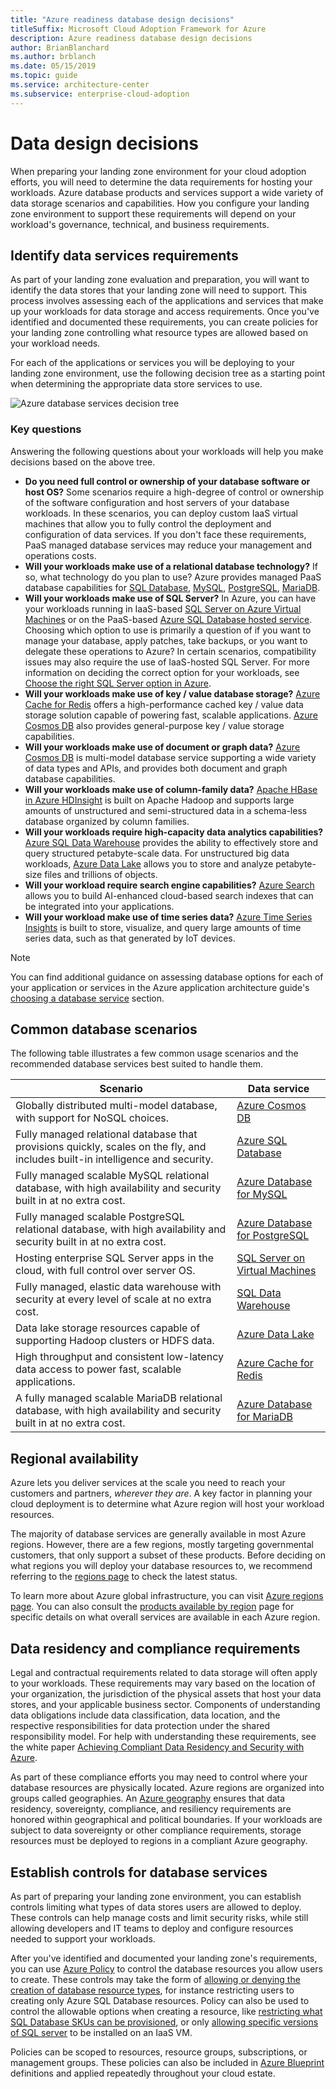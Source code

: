 ```yaml
---
title: "Azure readiness database design decisions"
titleSuffix: Microsoft Cloud Adoption Framework for Azure
description: Azure readiness database design decisions
author: BrianBlanchard
ms.author: brblanch
ms.date: 05/15/2019
ms.topic: guide
ms.service: architecture-center
ms.subservice: enterprise-cloud-adoption
---
```


# Data design decisions

When preparing your landing zone environment for your cloud adoption efforts, you will need to determine the data requirements for hosting your workloads. Azure database products and services support a wide variety of data storage scenarios and capabilities. How you configure your landing zone environment to support these requirements will depend on your workload's governance, technical, and business requirements.

## Identify data services requirements

As part of your landing zone evaluation and preparation, you will want to identify the data stores that your landing zone will need to support. This process involves assessing each of the applications and services that make up your workloads for data storage and access requirements. Once you've identified and documented these requirements, you can create policies for your landing zone controlling what resource types are allowed based on your workload needs.

For each of the applications or services you will be deploying to your landing zone environment, use the following decision tree as a starting point when determining the appropriate data store services to use.

![Azure database services decision tree](../../_images/ready/data-decision-tree.png)

### Key questions

Answering the following questions about your workloads will help you make decisions based on the above tree.

- **Do you need full control or ownership of your database software or host OS?** Some scenarios require a high-degree of control or ownership of the software configuration and host servers of your database workloads. In these scenarios, you can deploy custom IaaS virtual machines that allow you to fully control the deployment and configuration of data services. If you don't face these requirements, PaaS managed database services may reduce your management and operations costs.
- **Will your workloads make use of a relational database technology?** If so, what technology do you plan to use? Azure provides managed PaaS database capabilities for [SQL Database](/azure/sql-database/sql-database-technical-overview), [MySQL](/azure/mysql/overview), [PostgreSQL](/azure/postgresql/overview), [MariaDB](/azure/mariadb/overview).
- **Will your workloads make use of SQL Server?** In Azure, you can have your workloads running in IaaS-based [SQL Server on Azure Virtual Machines](https://azure.microsoft.com/services/virtual-machines/sql-server/) or on the PaaS-based [Azure SQL Database hosted service](/azure/sql-database/sql-database-technical-overview). Choosing which option to use is primarily a question of if you want to manage your database, apply patches, take backups, or you want to delegate these operations to Azure? In certain scenarios, compatibility issues may also require the use of IaaS-hosted SQL Server. For more information on deciding the correct option for your workloads, see [Choose the right SQL Server option in Azure](/azure/sql-database/sql-database-paas-vs-sql-server-iaas).
- **Will your workloads make use of key / value database storage?** [Azure Cache for Redis](/azure/azure-cache-for-redis/cache-overview) offers a high-performance cached key / value data storage solution capable of powering fast, scalable applications. [Azure Cosmos DB](/azure/cosmos-db/introduction) also provides general-purpose key / value storage capabilities.
- **Will your workloads make use of document or graph data?** [Azure Cosmos DB](/azure/cosmos-db/introduction) is multi-model database service supporting a wide variety of data types and APIs, and provides both document and graph database capabilities.
- **Will your workloads make use of column-family data?** [Apache HBase in Azure HDInsight](/azure/hdinsight/hbase/apache-hbase-overview) is built on Apache Hadoop and supports large amounts of unstructured and semi-structured data in a schema-less database organized by column families.
- **Will your workloads require high-capacity data analytics capabilities?** [Azure SQL Data Warehouse](/azure/sql-data-warehouse/sql-data-warehouse-overview-what-is) provides the ability to effectively store and query structured petabyte-scale data. For unstructured big data workloads, [Azure Data Lake](https://azure.microsoft.com/solutions/data-lake/) allows you to store and analyze petabyte-size files and trillions of objects.
- **Will your workload require search engine capabilities?** [Azure Search](/azure/search/search-what-is-azure-search) allows you to build AI-enhanced cloud-based search indexes that can be integrated into your applications.
- **Will your workload make use of time series data?** [Azure Time Series Insights](/azure/time-series-insights/time-series-insights-overview) is built to store, visualize, and query large amounts of time series data, such as that generated by IoT devices.

> [!NOTE]
> You can find additional guidance on assessing database options for each of your application or services in the Azure application architecture guide's [choosing a database service](/azure/architecture/guide/technology-choices/data-store-comparison) section.

## Common database scenarios

The following table illustrates a few common usage scenarios and the recommended database services best suited to handle them.

| **Scenario** | **Data service** |
|-----|-----|
| Globally distributed multi-model database, with support for NoSQL choices. | [Azure Cosmos DB](/azure/cosmos-db/introduction) |
| Fully managed relational database that provisions quickly, scales on the fly, and includes built-in intelligence and security. | [Azure SQL Database](/azure/sql-database/sql-database-technical-overview) |
| Fully managed scalable MySQL relational database, with high availability and security built in at no extra cost. | [Azure Database for MySQL](/azure/mysql/overview) |
| Fully managed scalable PostgreSQL relational database, with high availability and security built in at no extra cost. | [Azure Database for PostgreSQL](/azure/postgresql/overview) |
| Hosting enterprise SQL Server apps in the cloud, with full control over server OS. | [SQL Server on Virtual Machines](/azure/virtual-machines/windows/sql/virtual-machines-windows-sql-server-iaas-overview) |
| Fully managed, elastic data warehouse with security at every level of scale at no extra cost. | [SQL Data Warehouse](/azure/sql-data-warehouse/sql-data-warehouse-overview-what-is) |
| Data lake storage resources capable of supporting Hadoop clusters or HDFS data. | [Azure Data Lake](https://azure.microsoft.com/solutions/data-lake/) |
| High throughput and consistent low-latency data access to power fast, scalable applications. | [Azure Cache for Redis](/azure/azure-cache-for-redis/cache-overview) |
| A fully managed scalable MariaDB relational database, with high availability and security built in at no extra cost. | [Azure Database for MariaDB](/azure/mariadb/overview) |

## Regional availability

Azure lets you deliver services at the scale you need to reach your customers and partners, _wherever they are_. A key factor in planning your cloud deployment is to determine what Azure region will host your workload resources.

The majority of database services are generally available in most Azure regions. However, there are a few regions, mostly targeting governmental customers, that only support a subset of these products. Before deciding on what regions you will deploy your database resources to, we recommend referring to the [regions page](https://azure.microsoft.com/global-infrastructure/services/?regions=all&products=data-factory,sql-server-stretch-database,redis-cache,database-migration,sql-data-warehouse,postgresql,mariadb,cosmos-db,mysql,sql-database) to check the latest status.

To learn more about Azure global infrastructure, you can visit [Azure regions page](https://azure.microsoft.com/global-infrastructure/regions). You can also consult the [products available by region](https://azure.microsoft.com/global-infrastructure/services/?regions=all&products=all) page for specific details on what overall services are available in each Azure region.

## Data residency and compliance requirements

Legal and contractual requirements related to data storage will often apply to your workloads. These requirements may vary based on the location of your organization, the jurisdiction of the physical assets that host your data stores, and your applicable business sector. Components of understanding data obligations include data classification, data location, and the respective responsibilities for data protection under the shared responsibility model. For help with understanding these requirements, see the white paper [Achieving Compliant Data Residency and Security with Azure](https://azure.microsoft.com/resources/achieving-compliant-data-residency-and-security-with-azure).

As part of these compliance efforts you may need to control where your database resources are physically located. Azure regions are organized into groups called geographies. An [Azure geography](https://azure.microsoft.com/global-infrastructure/geographies) ensures that data residency, sovereignty, compliance, and resiliency requirements are honored within geographical and political boundaries. If your workloads are subject to data sovereignty or other compliance requirements, storage resources must be deployed to regions in a compliant Azure geography.

## Establish controls for database services

As part of preparing your landing zone environment, you can establish controls limiting what types of data stores users are allowed to deploy. These controls can help manage costs and limit security risks, while still allowing developers and IT teams to deploy and configure resources needed to support your workloads.

After you've identified and documented your landing zone's requirements, you can use [Azure Policy](/azure/governance/policy/overview) to control the database resources you allow users to create. These controls may take the form of [allowing or denying the creation of database resource types](/azure/governance/policy/samples/allowed-resource-types), for instance restricting users to creating only Azure SQL Database resources. Policy can also be used to control the allowable options when creating a resource, like [restricting what SQL Database SKUs can be provisioned](/azure/governance/policy/samples/allowed-sql-db-skus), or only [allowing specific versions of SQL server](/azure/governance/policy/samples/require-sql-12) to be installed on an IaaS VM.

Policies can be scoped to resources, resource groups, subscriptions, or management groups. These policies can also be included in [Azure Blueprint](/azure/governance/blueprints/overview) definitions and applied repeatedly throughout your cloud estate.
